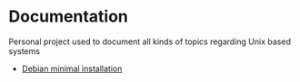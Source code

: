 # Documentation

Personal project used to document all kinds of topics regarding Unix based systems

* [Debian minimal installation](./debian/minimal/base_installation.md)

